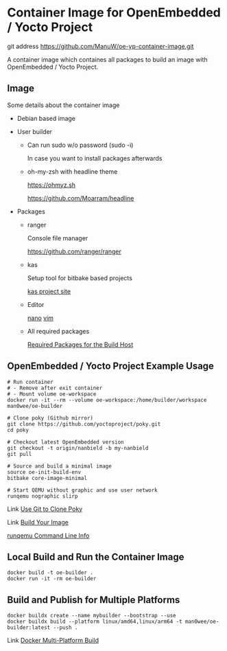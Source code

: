 # Container Image for OpenEmbedded / Yocto Project

git address https://github.com/ManuW/oe-yp-container-image.git

A container image which containes all packages to build an image with OpenEmbedded / Yocto Project.

## Image

Some details about the container image

- Debian based image

- User builder

    - Can run sudo w/o password (sudo -i)

        In case you want to install packages afterwards

    - oh-my-zsh with headline theme

        https://ohmyz.sh

        https://github.com/Moarram/headline

- Packages
    
    - ranger
    
        Console file manager

        https://github.com/ranger/ranger

    - kas

        Setup tool for bitbake based projects

        [kas project site](https://github.com/siemens/kas)

    - Editor

        [nano](https://www.nano-editor.org) [vim](https://www.vim.org)

    - All required packages
        
        [Required Packages for the Build Host](https://docs.yoctoproject.org/ref-manual/system-requirements.html#required-packages-for-the-build-host)

## OpenEmbedded / Yocto Project Example Usage

```shell
# Run container
# - Remove after exit container
# - Mount volume oe-workspace
docker run -it --rm --volume oe-workspace:/home/builder/workspace man0wee/oe-builder

# Clone poky (Github mirror)
git clone https://github.com/yoctoproject/poky.git
cd poky

# Checkout latest OpenEmbedded version
git checkout -t origin/nanbield -b my-nanbield
git pull

# Source and build a minimal image
source oe-init-build-env
bitbake core-image-minimal

# Start QEMU without graphic and use user network
runqemu nographic slirp
```

Link [Use Git to Clone Poky](https://docs.yoctoproject.org/brief-yoctoprojectqs/index.html#use-git-to-clone-poky)

Link [Build Your Image](https://docs.yoctoproject.org/brief-yoctoprojectqs/index.html#building-your-image)

[runqemu Command Line Info](https://docs.yoctoproject.org/dev-manual/qemu.html#qemu-command-line-syntax)

## Local Build and Run the Container Image

```shell
docker build -t oe-builder .
docker run -it -rm oe-builder
```

## Build and Publish for Multiple Platforms

```shell
docker buildx create --name mybuilder --bootstrap --use
docker buildx build --platform linux/amd64,linux/arm64 -t man0wee/oe-builder:latest --push .
```

Link [Docker Multi-Platform Build](https://docs.docker.com/build/building/multi-platform/)
